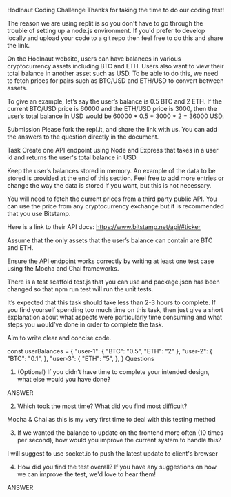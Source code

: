 Hodlnaut Coding Challenge
Thanks for taking the time to do our coding test!

The reason we are using replit is so you don't have to go through the trouble of setting up a node.js environment. If you'd prefer to develop locally and upload your code to a git repo then feel free to do this and share the link.

On the Hodlnaut website, users can have balances in various cryptocurrency assets including BTC and ETH. Users also want to view their total balance in another asset such as USD. To be able to do this, we need to fetch prices for pairs such as BTC/USD and ETH/USD to convert between assets.

To give an example, let’s say the user’s balance is 0.5 BTC and 2 ETH. If the current BTC/USD price is 60000 and the ETH/USD price is 3000, then the user’s total balance in USD would be 60000 * 0.5 + 3000 * 2 = 36000 USD.

Submission
Please fork the repl.it, and share the link with us. You can add the answers to the question directly in the document.

Task
Create one API endpoint using Node and Express that takes in a user id and returns the user's total balance in USD.

Keep the user’s balances stored in memory. An example of the data to be stored is provided at the end of this section. Feel free to add more entries or change the way the data is stored if you want, but this is not necessary.

You will need to fetch the current prices from a third party public API. You can use the price from any cryptocurrency exchange but it is recommended that you use Bitstamp.

Here is a link to their API docs: https://www.bitstamp.net/api/#ticker

Assume that the only assets that the user’s balance can contain are BTC and ETH.

Ensure the API endpoint works correctly by writing at least one test case using the Mocha and Chai frameworks.

There is a test scaffold test.js that you can use and package.json has been changed so that npm run test will run the unit tests.

It’s expected that this task should take less than 2-3 hours to complete. If you find yourself spending too much time on this task, then just give a short explanation about what aspects were particularly time consuming and what steps you would’ve done in order to complete the task.

Aim to write clear and concise code.

const userBalances = {
  "user-1": {
    "BTC": "0.5",
    "ETH": "2"
  },
  "user-2": {
    "BTC": "0.1",
  },
  "user-3": {
    "ETH": "5",
  },
}
Questions
1. (Optional) If you didn’t have time to complete your intended design, what else would you have done?

ANSWER

2. Which took the most time? What did you find most difficult?

Mocha & Chai as this is my very first time to deal with this testing method

3. If we wanted the balance to update on the frontend more often (10 times per second), how would you improve the current system to handle this?

I will suggest to use socket.io to push the latest update to client's browser

4. How did you find the test overall? If you have any suggestions on how we can improve the test, we'd love to hear them!

ANSWER